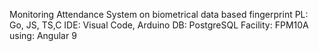 Monitoring Attendance System on biometrical data based fingerprint
PL: Go, JS, TS,C
IDE: Visual Code, Arduino
DB: PostgreSQL
Facility: FPM10A
using: Angular 9 
